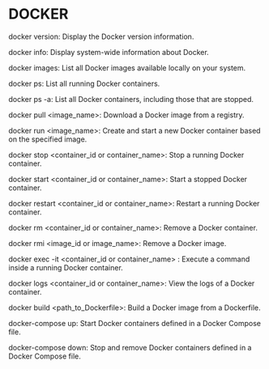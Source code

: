 # DOCKER

docker version: Display the Docker version information.

docker info: Display system-wide information about Docker.

docker images: List all Docker images available locally on your system.

docker ps: List all running Docker containers.

docker ps -a: List all Docker containers, including those that are stopped.

docker pull <image_name>: Download a Docker image from a registry.

docker run <image_name>: Create and start a new Docker container based on the specified image.

docker stop <container_id or container_name>: Stop a running Docker container.

docker start <container_id or container_name>: Start a stopped Docker container.

docker restart <container_id or container_name>: Restart a running Docker container.

docker rm <container_id or container_name>: Remove a Docker container.

docker rmi <image_id or image_name>: Remove a Docker image.

docker exec -it <container_id or container_name> <command>: Execute a command inside a running Docker container.

docker logs <container_id or container_name>: View the logs of a Docker container.

docker build <path_to_Dockerfile>: Build a Docker image from a Dockerfile.

docker-compose up: Start Docker containers defined in a Docker Compose file.

docker-compose down: Stop and remove Docker containers defined in a Docker Compose file.
